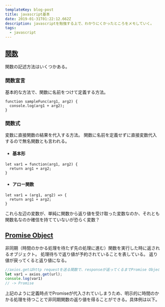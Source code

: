 ```yaml
---
templateKey: blog-post
title: javascript基本
date: 2019-01-31T01:22:12.662Z
description: javascriptを勉強する上で、わかりにくかったところをメモしていく。
tags:
  - javascript
---
```

## <u>関数</u>

関数の記述方法はいくつかある。

### 関数宣言
基本的な方法で、関数に名前をつけて定義する方法。
```
function sampleFunc(arg1, arg2) {
  console.log(arg1 + arg2);
}
```

### 関数式
変数に直接関数の結果を代入する方法。
関数に名前を定義せずに直接変数代入するので無名関数とも言われる。

- #### 基本形
```
let var1 = function(arg1, arg2) {
  return arg1 + arg2;
}
```

- #### アロー関数
```
let var1 = (arg1, arg2) => {
  return arg1 + arg2;
}
```

これら左辺の変数が、単純に関数から返り値を受け取った変数なのか、それとも関数名なのか確信を持てていないが恐らく変数？


## <u>Promise Object</u>

非同期（時間のかかる処理を待たず先の処理に進む）関数を実行した時に返されるオブジェクト。
処理待ちで返り値が予約されていることを表している。
返り値が戻ってくると返り値になる。

```.js
//axios.getはhttp requestを送る関数で、responseが返ってくるまでPromise Objectを返す。
let var1 = axios.get(url);
console.log(var1)
// -> Promise
```

上記のように定義時点でPromiseが代入されていしまうため、明示的に時間のかかる処理を待つことで非同期関数の返り値を得ることができる。具体例は以下。


